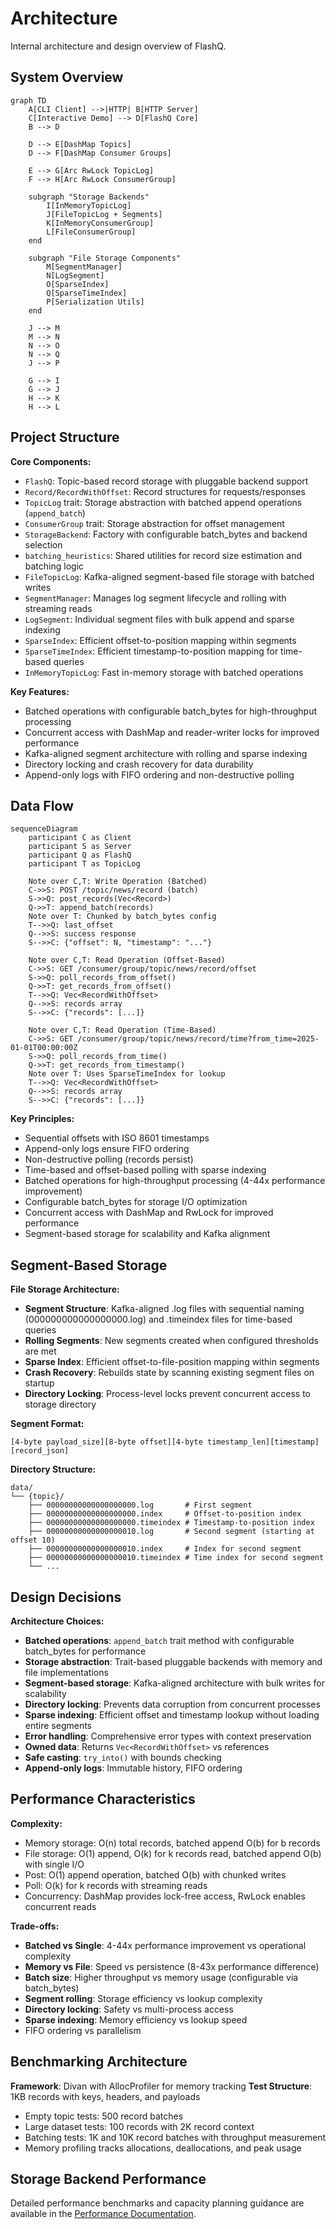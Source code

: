 # Architecture

Internal architecture and design overview of FlashQ.

## System Overview

```mermaid
graph TD
    A[CLI Client] -->|HTTP| B[HTTP Server]
    C[Interactive Demo] --> D[FlashQ Core]
    B --> D
    
    D --> E[DashMap Topics]
    D --> F[DashMap Consumer Groups]
    
    E --> G[Arc RwLock TopicLog]
    F --> H[Arc RwLock ConsumerGroup]
    
    subgraph "Storage Backends"
        I[InMemoryTopicLog]
        J[FileTopicLog + Segments]
        K[InMemoryConsumerGroup]
        L[FileConsumerGroup]
    end
    
    subgraph "File Storage Components"
        M[SegmentManager]
        N[LogSegment]
        O[SparseIndex]
        Q[SparseTimeIndex]
        P[Serialization Utils]
    end
    
    J --> M
    M --> N
    N --> O
    N --> Q
    J --> P
    
    G --> I
    G --> J
    H --> K
    H --> L
```

## Project Structure

**Core Components:**
- `FlashQ`: Topic-based record storage with pluggable backend support
- `Record/RecordWithOffset`: Record structures for requests/responses
- `TopicLog` trait: Storage abstraction with batched append operations (`append_batch`)
- `ConsumerGroup` trait: Storage abstraction for offset management
- `StorageBackend`: Factory with configurable batch_bytes and backend selection
- `batching_heuristics`: Shared utilities for record size estimation and batching logic
- `FileTopicLog`: Kafka-aligned segment-based file storage with batched writes
- `SegmentManager`: Manages log segment lifecycle and rolling with streaming reads
- `LogSegment`: Individual segment files with bulk append and sparse indexing
- `SparseIndex`: Efficient offset-to-position mapping within segments
- `SparseTimeIndex`: Efficient timestamp-to-position mapping for time-based queries
- `InMemoryTopicLog`: Fast in-memory storage with batched operations

**Key Features:**
- Batched operations with configurable batch_bytes for high-throughput processing
- Concurrent access with DashMap and reader-writer locks for improved performance
- Kafka-aligned segment architecture with rolling and sparse indexing
- Directory locking and crash recovery for data durability
- Append-only logs with FIFO ordering and non-destructive polling

## Data Flow

```mermaid
sequenceDiagram
    participant C as Client
    participant S as Server  
    participant Q as FlashQ
    participant T as TopicLog
    
    Note over C,T: Write Operation (Batched)
    C->>S: POST /topic/news/record (batch)
    S->>Q: post_records(Vec<Record>)
    Q->>T: append_batch(records)
    Note over T: Chunked by batch_bytes config
    T-->>Q: last_offset
    Q-->>S: success response
    S-->>C: {"offset": N, "timestamp": "..."}
    
    Note over C,T: Read Operation (Offset-Based)
    C->>S: GET /consumer/group/topic/news/record/offset
    S->>Q: poll_records_from_offset()  
    Q->>T: get_records_from_offset()
    T-->>Q: Vec<RecordWithOffset>
    Q-->>S: records array
    S-->>C: {"records": [...]}
    
    Note over C,T: Read Operation (Time-Based)
    C->>S: GET /consumer/group/topic/news/record/time?from_time=2025-01-01T00:00:00Z
    S->>Q: poll_records_from_time()
    Q->>T: get_records_from_timestamp()
    Note over T: Uses SparseTimeIndex for lookup
    T-->>Q: Vec<RecordWithOffset>
    Q-->>S: records array
    S-->>C: {"records": [...]}
```

**Key Principles:**
- Sequential offsets with ISO 8601 timestamps
- Append-only logs ensure FIFO ordering  
- Non-destructive polling (records persist)
- Time-based and offset-based polling with sparse indexing
- Batched operations for high-throughput processing (4-44x performance improvement)
- Configurable batch_bytes for storage I/O optimization
- Concurrent access with DashMap and RwLock for improved performance
- Segment-based storage for scalability and Kafka alignment

## Segment-Based Storage

**File Storage Architecture:**
- **Segment Structure**: Kafka-aligned .log files with sequential naming (000000000000000000.log) and .timeindex files for time-based queries
- **Rolling Segments**: New segments created when configured thresholds are met
- **Sparse Index**: Efficient offset-to-file-position mapping within segments
- **Crash Recovery**: Rebuilds state by scanning existing segment files on startup
- **Directory Locking**: Process-level locks prevent concurrent access to storage directory

**Segment Format:**
```
[4-byte payload_size][8-byte offset][4-byte timestamp_len][timestamp][record_json]
```

**Directory Structure:**
```
data/
└── {topic}/
    ├── 00000000000000000000.log       # First segment
    ├── 00000000000000000000.index     # Offset-to-position index
    ├── 00000000000000000000.timeindex # Timestamp-to-position index
    ├── 00000000000000000010.log       # Second segment (starting at offset 10)
    ├── 00000000000000000010.index     # Index for second segment
    ├── 00000000000000000010.timeindex # Time index for second segment
    └── ...
```

## Design Decisions

**Architecture Choices:**
- **Batched operations**: `append_batch` trait method with configurable batch_bytes for performance
- **Storage abstraction**: Trait-based pluggable backends with memory and file implementations
- **Segment-based storage**: Kafka-aligned architecture with bulk writes for scalability
- **Directory locking**: Prevents data corruption from concurrent processes
- **Sparse indexing**: Efficient offset and timestamp lookup without loading entire segments
- **Error handling**: Comprehensive error types with context preservation
- **Owned data**: Returns `Vec<RecordWithOffset>` vs references
- **Safe casting**: `try_into()` with bounds checking
- **Append-only logs**: Immutable history, FIFO ordering

## Performance Characteristics

**Complexity:**
- Memory storage: O(n) total records, batched append O(b) for b records
- File storage: O(1) append, O(k) for k records read, batched append O(b) with single I/O
- Post: O(1) append operation, batched O(b) with chunked writes
- Poll: O(k) for k records with streaming reads
- Concurrency: DashMap provides lock-free access, RwLock enables concurrent reads

**Trade-offs:**
- **Batched vs Single**: 4-44x performance improvement vs operational complexity
- **Memory vs File**: Speed vs persistence (8-43x performance difference)
- **Batch size**: Higher throughput vs memory usage (configurable via batch_bytes)
- **Segment rolling**: Storage efficiency vs lookup complexity
- **Directory locking**: Safety vs multi-process access
- **Sparse indexing**: Memory efficiency vs lookup speed
- FIFO ordering vs parallelism

## Benchmarking Architecture

**Framework**: Divan with AllocProfiler for memory tracking
**Test Structure**: 1KB records with keys, headers, and payloads
- Empty topic tests: 500 record batches  
- Large dataset tests: 100 records with 2K record context
- Batching tests: 1K and 10K record batches with throughput measurement
- Memory profiling tracks allocations, deallocations, and peak usage

## Storage Backend Performance

Detailed performance benchmarks and capacity planning guidance are available in the [Performance Documentation](performance.md).